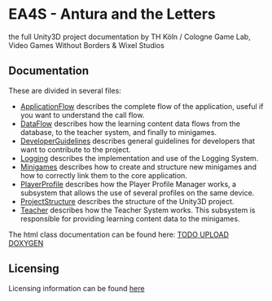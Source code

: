 EA4S - Antura and the Letters
=================
the full Unity3D project documentation
by TH Köln / Cologne Game Lab, Video Games Without Borders & Wixel Studios

## Documentation

These are divided in several files:

- [ApplicationFlow](ApplicationFlow.md) describes the complete flow of the application, useful if you want to understand the call flow.
- [DataFlow](DataFlow.md) describes how the learning content data flows from the database, to the teacher system, and finally to minigames.
- [DeveloperGuidelines](DeveloperGuidelines.md) describes general guidelines for developers that want to contribute to the project.
- [Logging](Logging.md) describes the implementation and use of the Logging System.
- [Minigames](Minigames.md) describes how to create and structure new minigames and how to correctly link them to the core application.
- [PlayerProfile](PlayerProfile.md) describes how the Player Profile Manager works, a subsystem that allows the use of several profiles on the same device.
- [ProjectStructure](ProjectStructure.md) describes the structure of the Unity3D project.
- [Teacher](Teacher.md) describes how the Teacher System works. This subsystem is responsible for providing learning content data to the minigames.

The html class documentation can be found here: [TODO UPLOAD DOXYGEN]()

## Licensing

Licensing information can be found [here](LICENSE.md)
